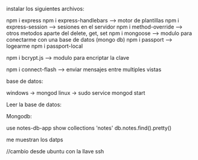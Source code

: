 instalar los siguientes archivos:

npm i express
npm i express-handlebars --> motor de plantillas
npm i express-session --> sesiones en el servidor
npm i method-override --> otros metodos aparte del delete, get, set
npm i mongoose --> modulo para conectarme con una base de datos (mongo db)
npm i passport  --> logearme
npm i passport-local

npm i bcrypt.js --> modulo para encriptar la clave

npm i connect-flash --> enviar mensajes entre multiples vistas

base de datos:

windows -> mongod
linux -> sudo service mongod start

Leer la base de datos:

Mongodb:

use notes-db-app
show collections
'notes'
db.notes.find().pretty()

me muestran los datps

//cambio desde ubuntu con la llave ssh
